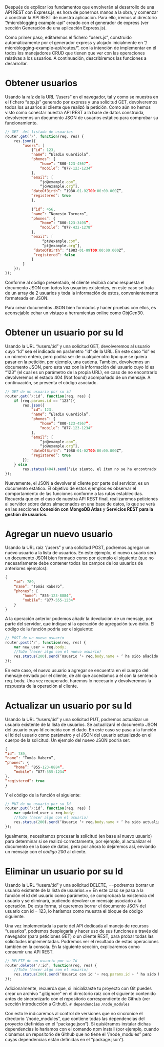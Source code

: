 Después de explicar los fundamentos que envolverán al desarrollo de una API REST con Express.js, es hora de ponernos manos a la obra, y comenzar a construir la API REST de nuestra aplicación. Para ello, iremos al directorio “/microblogging example-api” creado con el generador de express (ver sección Generación de una aplicación Express.js). 

Como primer paso, editaremos el fichero “users.js”, construido automáticamente por el generador express y alojado inicialmente en “/ microblogging-example-api/routes/”, con la intención de implementar en él todos los manejadores CRUD que tienen que ver con las operaciones relativas a los usuarios. A continuación, describiremos las funciones a desarrollar.


# Obtener usuarios 
Usando la raíz de la URL “/users” en el navegador, tal y como se muestra en el fichero “app.js” generado por express y una solicitud GET, devolveremos todos los usuarios al cliente que realizó la petición. Como aún no hemos visto como conectar nuestra API REST a la base de datos construida, devolveremos un documento JSON de usuarios estático para comprobar su funcionamiento.
```javascript
// GET  del listado de usuarios
router.get(‘/’, function(req, res) {
	res.json({
		“users”: [
			{“id”: 123,
			“name”: “Eladio Guardiola”,
			“phones”: {
				“home”: “800-123-4567”,
				“mobile”: “877-123-1234”
			},
			“email”: [
				“jd@example.com”,
				“jd@example.org”],
			“dateOfBirth”: “1980-01-02T00:00:00.000Z”,
			“registered”: true
			},
			
			{“id”: 456,
			“name”: “Nemesio Tornero”,
			“phones”: {
				“home”: “800-123-3498”,
				“mobile”: “877-432-1278”
			},
			“email”: [
				 “pt@example.com”,
				 “pt@example.org”],
			 “dateOfBirth”: “1983-01-09T00:00:00.000Z”,
			 “registered”: false
			}
		]
	});
});
```

Conforme al código presentado, el cliente recibirá como respuesta el documento JSON con todos los usuarios existentes, en este caso se trata de un array de 2 usuarios y toda la información de estos, convenientemente formateada en JSON. 

Para crear documentos JSON bien formados y hacer pruebas con ellos, es aconsejable echar un vistazo a herramientas online como ObjGen30.


# Obtener un usuario por su Id 
Usando la URL “/users/:id” y una solicitud GET, devolveremos al usuario cuyo “Id” sea el indicado en parámetro “id” de la URL. En este caso “id” es un número entero, pero podría ser de cualquier otro tipo que se quiera pasar en la petición, por ejemplo, una cadena. También, devolvemos un documento JSON, pero esta vez con la información del usuario cuyo Id es “123” (el cual es un parámetro de la propia URL), en caso de no encontrarlo devolveremos el estado 404 (Not found) acompañado de un mensaje. A continuación, se presenta el código asociado.
```javascript
// GET de un usuario por su id
router.get(‘/:id’, function(req, res) {
	if (req.params.id == ‘123’){
		res.json({
			“id”: 123,
			“name”: “Eladio Guardiola”,
			“phones”: {
				“home”: “800-123-4567”,
				“mobile”: “877-123-1234”
			},
			“email”: [
				“jd@example.com”,
				“jd@example.org”],
			“dateOfBirth”: “1980-01-02T00:00:00.000Z”,
			“registered”: true
		});
	} else 
		res.status(404).send(‘¡Lo siento, el ítem no se ha encontrado!’);
});
```

Nuevamente, el JSON a devolver al cliente por parte del servidor, es un documento estático. El objetivo de estos ejemplos es observar el comportamiento de las funciones conforme a las rutas establecidas. Recuerda que en el caso de nuestra API REST final, realizaremos peticiones al servidor sobre datos almacenados en una base de datos, lo que se verá en las secciones **Conexión con MongoDB Atlas** y **Servicios REST para la gestión de usuarios**.


# Agregar un nuevo usuario 
Usando la URL raíz “/users” y una solicitud POST, podremos agregar un nuevo usuario a la lista de usuarios. En este ejemplo, el nuevo usuario será un documento JSON bien formado como por ejemplo el siguiente (que no necesariamente debe contener todos los campos de los usuarios de anteriores ejemplos):
```javascript
{ 
	“id”: 789, 
	“name”: “Tomás Rabero”, 
	“phones”: { 
		“home”: “855-123-8884”, 
		“mobile”: “877-555-1234” 
	}
}
```

A la operación anterior podemos añadir la devolución de un mensaje, por parte del servidor, que indique si la operación de agregación tuvo éxito. El código de la función podría ser el siguiente:
```javascript
// POST de un nuevo usuario 
router.post(‘/’, function(req, res) { 
	var new_user = req.body; 
	//ToDo (hacer algo con el nuevo usuario) 
	res.status(200).send(‘Usuario ‘+ req.body.name + ‘ ha sido añadido satisfacto riamente’); 
});
```

En este caso, el nuevo usuario a agregar se encuentra en el cuerpo del mensaje enviado por el cliente, de ahí que accedamos a él con la sentencia req. body. Una vez recuperado, haremos lo necesario y devolveremos la respuesta de la operación al cliente.


# Actualizar un usuario por su Id 
Usando la URL “/users/:id” y una solicitud PUT, podremos actualizar un usuario existente de la lista de usuarios. Se actualizará el documento JSON del usuario cuyo Id coincida con el dado. En este caso se pasa a la función el id del usuario como parámetro y el JSON del usuario actualizado en el cuerpo de la solicitud. Un ejemplo del nuevo JSON podría ser:
```javascript
{ 
“id”: 789, 
“name”: “Tomás Rabero”, 
“phones”: { 
	“home”: “855-123-8884”, 
	“mobile”: “877-555-1234” 
}, 
“registered”: true
}
```

Y el código de la función el siguiente:
```javascript
// PUT de un usuario por su Id 
router.put(‘/:id’, function(req, res) { 
	var updated_user = req.body; 
	//ToDo (hacer algo con el usuario) 
	res.status(200).send(‘Usuario ‘+ req.body.name + ‘ ha sido actualizado satis factoriamente’); 
});
```

Igualmente, necesitamos procesar la solicitud (en base al nuevo usuario) para determinar si se realizó correctamente, por ejemplo, al actualizar el documento en la base de datos, pero por ahora lo dejaremos así, enviando un mensaje con el *código 200* al cliente.


# Eliminar un usuario por su Id 
Usando la URL “/users/:id” y una solicitud DELETE, ==podremos borrar un usuario existente de la lista de usuarios.== En este caso se pasa a la función el id del usuario como parámetro, se comprobará la existencia del usuario y se eliminará, pudiendo devolver un mensaje asociado a la operación. De esta forma, si queremos borrar el documento JSON del usuario con id = 123, lo haríamos como muestra el bloque de código siguiente. 

Una vez implementada la parte del API dedicada al manejo de recursos “usuarios”, podremos desplegarla y hacer uso de sus funciones a través del navegador (para peticiones GET) o un cliente REST, para probar todas las solicitudes implementadas. Podremos ver el resultado de estas operaciones también en la consola. En la siguiente sección, explicaremos como consumir una API REST.
```javascript
// DELETE de un usuario por su Id 
router.delete(‘/:id’, function(req, res) { 
	//ToDo (hacer algo con el usuario) 
	res.status(200).send(‘Usuario con id ‘+ req.params.id + ‘ ha sido borrado sa tisfactoriamente’); 
});
```

Adicionalmente, recuerda que, si inicializaste tu proyecto con Git puedes crear un archivo “.gitignore” en el directorio raíz con el siguiente contenido antes de sincronizarlo con el repositorio correspondiente de Github (ver sección Introducción a Github).
`# dependencies`
`/node_modules`

Con esto le indicaremos al control de versiones que no sincronice el directorio “/node_modules”, que contiene todas las dependencias del proyecto (definidas en el “package.json”). Si quisiéramos instalar dichas dependencias lo haríamos con el comando npm install (por ejemplo, cuando clonamos un repositorio de Github que no tiene el “/node_modules” pero cuyas dependencias están definidas en el “package.json”).